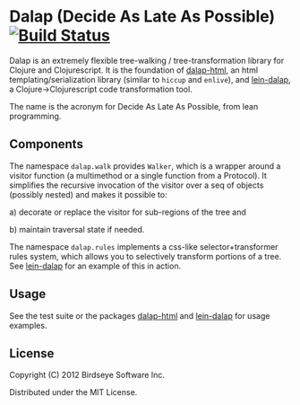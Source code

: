 # Dalap (Decide As Late As Possible) [![Build Status](https://secure.travis-ci.org/BirdseyeSoftware/dalap.png)](http://travis-ci.org/BirdseyeSoftware/dalap)

Dalap is an extremely flexible tree-walking / tree-transformation
library for Clojure and Clojurescript. It is the foundation of
[dalap-html][dalap-html], an html templating/serialization library
(similar to `hiccup` and `enlive`), and [lein-dalap][lein-dalap], a
Clojure->Clojurescript code transformation tool.

The name is the acronym for Decide As Late As Possible, from lean
programming.

## Components

The namespace `dalap.walk` provides `Walker`, which is a wrapper
around a visitor function (a multimethod or a single function from a
Protocol). It simplifies the recursive invocation of the visitor over
a seq of objects (possibly nested) and makes it possible to:

 a) decorate or replace the visitor for sub-regions of the tree and 

 b) maintain traversal state if needed.

The namespace `dalap.rules` implements a css-like selector+transformer
rules system, which allows you to selectively transform portions of a
tree.  See [lein-dalap][lein-dalap] for an example of this in action.

## Usage

See the test suite or the packages [dalap-html][dalap-html] and
[lein-dalap][lein-dalap] for usage examples.

## License

Copyright (C) 2012 Birdseye Software Inc.

Distributed under the MIT License.

[dalap-html]:https://github.com/BirdseyeSoftware/dalap-html
[lein-dalap]:https://github.com/BirdseyeSoftware/lein-dalap
